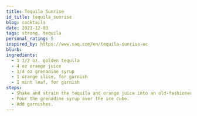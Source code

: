 ```yaml
---
title: Tequila Sunrise
id_title: tequila_sunrise
blog: cocktails
date: 2021-12-03
tags: strong, tequila
personal_rating: 5
inspired_by: https://www.saq.com/en/tequila-sunrise-ec
blurb:
ingredients:
  - 1 1/2 oz. golden tequila
  - 4 oz orange juice
  - 1/4 oz grenadine syrup
  - 1 orange slice, for garnish
  - 1 mint leaf, for garnish
steps:
  - Shake and strain the tequila and orange juice into an old-fashioned glass with a big ice cube in it.
  - Pour the grenadine syrup over the ice cube.
  - Add garnishes.
---
```

